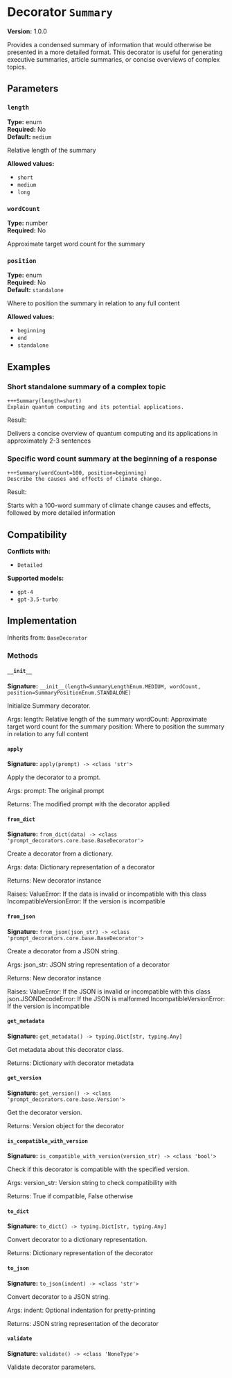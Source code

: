 # Decorator `Summary`

**Version:** 1.0.0

Provides a condensed summary of information that would otherwise be presented in a more detailed format. This decorator is useful for generating executive summaries, article summaries, or concise overviews of complex topics.

## Parameters

### `length`

**Type:** enum  
**Required:** No  
**Default:** `medium`  

Relative length of the summary

**Allowed values:**

- `short`
- `medium`
- `long`

### `wordCount`

**Type:** number  
**Required:** No  

Approximate target word count for the summary

### `position`

**Type:** enum  
**Required:** No  
**Default:** `standalone`  

Where to position the summary in relation to any full content

**Allowed values:**

- `beginning`
- `end`
- `standalone`

## Examples

### Short standalone summary of a complex topic

```
+++Summary(length=short)
Explain quantum computing and its potential applications.
```

Result:

Delivers a concise overview of quantum computing and its applications in approximately 2-3 sentences

### Specific word count summary at the beginning of a response

```
+++Summary(wordCount=100, position=beginning)
Describe the causes and effects of climate change.
```

Result:

Starts with a 100-word summary of climate change causes and effects, followed by more detailed information

## Compatibility

**Conflicts with:**

- `Detailed`

**Supported models:**

- `gpt-4`
- `gpt-3.5-turbo`

## Implementation

Inherits from: `BaseDecorator`

### Methods

#### `__init__`

**Signature:** `__init__(length=SummaryLengthEnum.MEDIUM, wordCount, position=SummaryPositionEnum.STANDALONE)`

Initialize Summary decorator.

Args:
    length: Relative length of the summary
    wordCount: Approximate target word count for the summary
    position: Where to position the summary in relation to any full content

#### `apply`

**Signature:** `apply(prompt) -> <class 'str'>`

Apply the decorator to a prompt.

Args:
    prompt: The original prompt
    
Returns:
    The modified prompt with the decorator applied

#### `from_dict`

**Signature:** `from_dict(data) -> <class 'prompt_decorators.core.base.BaseDecorator'>`

Create a decorator from a dictionary.

Args:
    data: Dictionary representation of a decorator
    
Returns:
    New decorator instance
    
Raises:
    ValueError: If the data is invalid or incompatible with this class
    IncompatibleVersionError: If the version is incompatible

#### `from_json`

**Signature:** `from_json(json_str) -> <class 'prompt_decorators.core.base.BaseDecorator'>`

Create a decorator from a JSON string.

Args:
    json_str: JSON string representation of a decorator
    
Returns:
    New decorator instance
    
Raises:
    ValueError: If the JSON is invalid or incompatible with this class
    json.JSONDecodeError: If the JSON is malformed
    IncompatibleVersionError: If the version is incompatible

#### `get_metadata`

**Signature:** `get_metadata() -> typing.Dict[str, typing.Any]`

Get metadata about this decorator class.

Returns:
    Dictionary with decorator metadata

#### `get_version`

**Signature:** `get_version() -> <class 'prompt_decorators.core.base.Version'>`

Get the decorator version.

Returns:
    Version object for the decorator

#### `is_compatible_with_version`

**Signature:** `is_compatible_with_version(version_str) -> <class 'bool'>`

Check if this decorator is compatible with the specified version.

Args:
    version_str: Version string to check compatibility with
    
Returns:
    True if compatible, False otherwise

#### `to_dict`

**Signature:** `to_dict() -> typing.Dict[str, typing.Any]`

Convert decorator to a dictionary representation.

Returns:
    Dictionary representation of the decorator

#### `to_json`

**Signature:** `to_json(indent) -> <class 'str'>`

Convert decorator to a JSON string.

Args:
    indent: Optional indentation for pretty-printing
    
Returns:
    JSON string representation of the decorator

#### `validate`

**Signature:** `validate() -> <class 'NoneType'>`

Validate decorator parameters.

